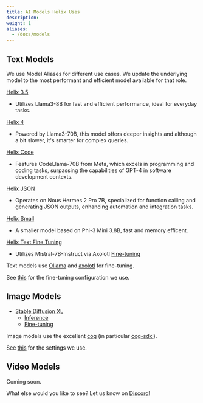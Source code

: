 ```yaml
---
title: AI Models Helix Uses
description:
weight: 1
aliases:
  - /docs/models
---
```


## Text Models

We use Model Aliases for different use cases. We update the underlying model to the most performant and efficient model available for that role.

[Helix 3.5](https://huggingface.co/meta-llama/Meta-Llama-3-8B-Instruct)
  * Utilizes Llama3-8B for fast and efficient performance, ideal for everyday tasks.

[Helix 4](https://huggingface.co/meta-llama/Meta-Llama-3-70B-Instruct)
  * Powered by Llama3-70B, this model offers deeper insights and although a bit slower, it's smarter for complex queries.

[Helix Code](https://huggingface.co/meta-llama/CodeLlama-70b-hf)
  * Features CodeLlama-70B from Meta, which excels in programming and coding tasks, surpassing the capabilities of GPT-4 in software development contexts.

[Helix JSON](https://huggingface.co/NousResearch/Hermes-2-Pro-Mistral-7B)
  * Operates on Nous Hermes 2 Pro 7B, specialized for function calling and generating JSON outputs, enhancing automation and integration tasks.

[Helix Small](https://huggingface.co/microsoft/Phi-3-mini-128k-instruct)
  * A smaller model based on Phi-3 Mini 3.8B, fast and memory efficent.
  
[Helix Text Fine Tuning](https://huggingface.co/mistralai/Mistral-7B-Instruct-v0.1)
  * Utilizes Mistral-7B-Instruct via Axolotl [Fine-tuning](/docs/text-finetuning)

Text models use [Ollama](https://ollama.com/) and [axolotl](https://github.com/OpenAccess-AI-Collective/axolotl) for fine-tuning.

See [this](https://github.com/lukemarsden/axolotl/blob/new-long-running/helix-mistral-instruct-v1.yml) for the fine-tuning configuration we use.

## Image Models

* [Stable Diffusion XL](https://huggingface.co/stabilityai/stable-diffusion-xl-base-1.0)
  * [Inference](/docs/image-inference)
  * [Fine-tuning](/docs/image-finetuning)

Image models use the excellent [cog](https://github.com/replicate/cog) (in particular [cog-sdxl](https://github.com/replicate/cog-sdxl)).

See [this](https://github.com/helixml/helix/blob/main/cog/helix_cog_wrapper.py) for the settings we use.

## Video Models

Coming soon.

What else would you like to see? Let us know on [Discord](https://discord.gg/VJftd844GE)!
